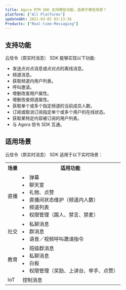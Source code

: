 ```yaml
---
title: Agora RTM SDK 支持哪些功能，适用于哪些场景？
platform: ["All Platforms"]
updatedAt: 2021-03-02 03:13:36
Products: ["Real-time-Messaging"]
---
```


## 支持功能

云信令（原实时消息） SDK 能够实现以下功能:

- 发送点对点消息或点对点的离线消息。
- 频道消息。
- 获取频道内用户列表。
- 呼叫邀请。
- 增删改查用户属性。
- 增删改查频道属性。
- 获取单个或多个指定频道的当前成员人数。
- 订阅或取消订阅指定单个或多个用户的在线状态。
- 获取某特定内容被订阅的用户列表。
- 与 Agora 信令 SDK 互通。

## 适用场景

云信令（原实时消息） SDK 适用于以下实时场景：

<table>
  <tr>
    <th>场景</th>
    <th>适用功能</th>
  </tr>
  <tr>
    <td>直播</td>
    <td><li>弹幕<br><li>聊天室<br><li>礼物、点赞<br><li>直播间状态维护（频道内人数）<br><li>频道列表<br><li>权限管理（踢人、禁言、禁麦）<br></td>
  </tr>
  <tr>
    <td>社交</td>
    <td><li>私聊消息<br><li>群消息<br><li>语音／视频呼叫邀请指令<br></td>
  </tr>
	  <tr>
    <td>教育</td>
    <td><li>班级群消息<br><li>私聊消息<br><li>白板<br><li>权限管理（奖励、上讲台、举手、点赞）<br></td>
  </tr>
  <tr>
    <td>IoT</td>
    <td>控制消息</td>
  </tr>
</table>
